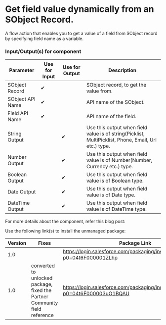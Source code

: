 # Get field value dynamically from an SObject Record.
A flow action that enables you to get a value of a field from SObject record by specifying field name as a variable.


### Input/Output(s) for component
|Parameter	               |Use for Input	   |Use for Output	   |Description 
|-|-|-|-|
| SObject Record | ✔ |  | SObject record, to get the value from. |
| SObject API Name | ✔ |  | API name of the SObject. | 
| Field API Name | ✔ |  | API name of the field.|
| String Output |  | ✔ | Use this output when field value is of string(Picklist, MultiPicklist, Phone, Email, Url etc.) type. |
| Number Output |  | ✔ | Use this output when field value is of Number(Number, Currency etc.) type. |
| Boolean Output |  | ✔ | Use this output when field value is of Boolean type. |
| Date Output |  | ✔ | Use this output when field value is of Date type. |
| DateTime Output |  | ✔ | Use this output when field value is of DateTime type. |


For more details about the component, refer this blog post: <TODO>

Use the following link(s) to install the unmanaged package: 

| Version | Fixes |Package Link
|-|-|-|	    
| 1.0 |  | https://login.salesforce.com/packaging/installPackage.apexp?p0=04t6F000001ZLhp |
| 1.0 | converted to unlocked package, fixed the Partner Community field reference | https://login.salesforce.com/packaging/installPackage.apexp?p0=04t6F000003uO1BQAU